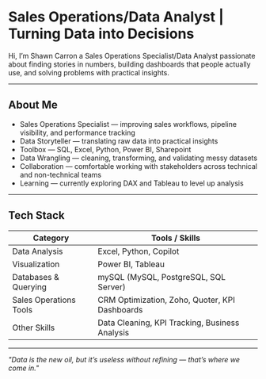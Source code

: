 # Sales Operations/Data Analyst | Turning Data into Decisions

Hi, I’m Shawn Carron a Sales Operations Specialist/Data Analyst passionate about finding stories in numbers, building dashboards that people actually use, and solving problems with practical insights.

---

## About Me
- Sales Operations Specialist — improving sales workflows, pipeline visibility, and performance tracking     
- Data Storyteller — translating raw data into practical insights
- Toolbox — SQL, Excel, Python, Power BI, Sharepoint  
- Data Wrangling — cleaning, transforming, and validating messy datasets  
- Collaboration — comfortable working with stakeholders across technical and non-technical teams  
- Learning — currently exploring DAX and Tableau to level up analysis

---

## Tech Stack

| **Category**           | **Tools / Skills** |
|------------------------|--------------------|
| Data Analysis          | Excel, Python, Copilot |
| Visualization          | Power BI, Tableau |
| Databases & Querying   | mySQL (MySQL, PostgreSQL, SQL Server) |
| Sales Operations Tools | CRM Optimization, Zoho, Quoter, KPI Dashboards |
| Other Skills           | Data Cleaning, KPI Tracking, Business Analysis |

---
<!--
## Featured Projects

### 1. Sales Performance Dashboard
*Power BI* — Designed a dynamic dashboard for tracking monthly sales, highlighting top products, and identifying underperforming regions.  
[View Project](#)

---

### 2. Customer Churn Prediction
*Python + scikit-learn* — Built a predictive model to identify customers at risk of churn, improving retention strategies.  
[View Project](#)

---

### 3. Data Cleaning Automation
*Python + Pandas* — Created a script that automates cleaning and formatting of raw CSV data, reducing manual work by 80%.  
[View Project](#)

---

## Let’s Connect
- **LinkedIn:** [linkedin.com/in/yourprofile](#)  
- **Email:** your.email@example.com  
- **Portfolio:** [yourportfolio.com](#)  

---
-->
*"Data is the new oil, but it’s useless without refining — that’s where we come in."*
